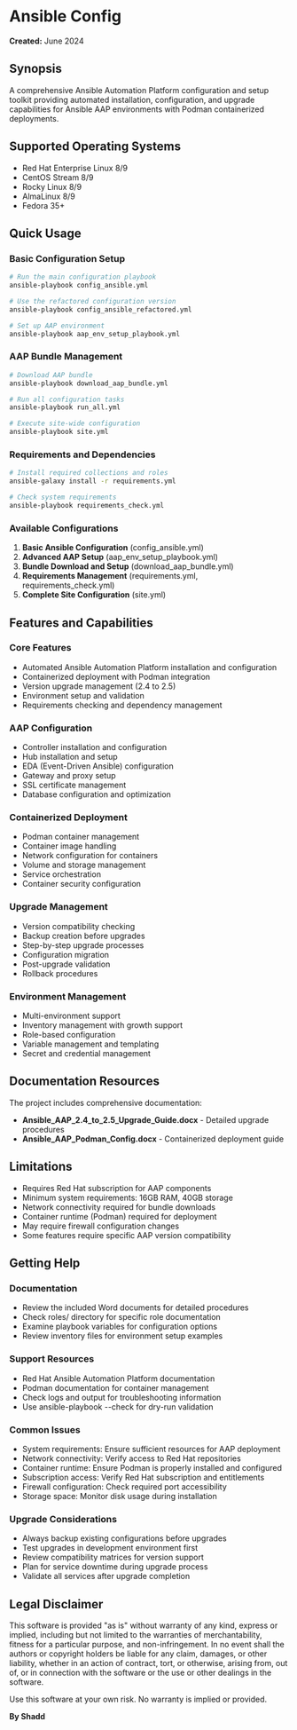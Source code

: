 # Ansible Config

**Created:** June 2024

## Synopsis

A comprehensive Ansible Automation Platform configuration and setup toolkit providing automated installation, configuration, and upgrade capabilities for Ansible AAP environments with Podman containerized deployments.

## Supported Operating Systems

- Red Hat Enterprise Linux 8/9
- CentOS Stream 8/9
- Rocky Linux 8/9
- AlmaLinux 8/9
- Fedora 35+

## Quick Usage

### Basic Configuration Setup

```bash
# Run the main configuration playbook
ansible-playbook config_ansible.yml

# Use the refactored configuration version
ansible-playbook config_ansible_refactored.yml

# Set up AAP environment
ansible-playbook aap_env_setup_playbook.yml
```

### AAP Bundle Management

```bash
# Download AAP bundle
ansible-playbook download_aap_bundle.yml

# Run all configuration tasks
ansible-playbook run_all.yml

# Execute site-wide configuration
ansible-playbook site.yml
```

### Requirements and Dependencies

```bash
# Install required collections and roles
ansible-galaxy install -r requirements.yml

# Check system requirements
ansible-playbook requirements_check.yml
```

### Available Configurations

1. **Basic Ansible Configuration** (config_ansible.yml)
2. **Advanced AAP Setup** (aap_env_setup_playbook.yml)
3. **Bundle Download and Setup** (download_aap_bundle.yml)
4. **Requirements Management** (requirements.yml, requirements_check.yml)
5. **Complete Site Configuration** (site.yml)

## Features and Capabilities

### Core Features

- Automated Ansible Automation Platform installation and configuration
- Containerized deployment with Podman integration
- Version upgrade management (2.4 to 2.5)
- Environment setup and validation
- Requirements checking and dependency management

### AAP Configuration

- Controller installation and configuration
- Hub installation and setup
- EDA (Event-Driven Ansible) configuration
- Gateway and proxy setup
- SSL certificate management
- Database configuration and optimization

### Containerized Deployment

- Podman container management
- Container image handling
- Network configuration for containers
- Volume and storage management
- Service orchestration
- Container security configuration

### Upgrade Management

- Version compatibility checking
- Backup creation before upgrades
- Step-by-step upgrade processes
- Configuration migration
- Post-upgrade validation
- Rollback procedures

### Environment Management

- Multi-environment support
- Inventory management with growth support
- Role-based configuration
- Variable management and templating
- Secret and credential management

## Documentation Resources

The project includes comprehensive documentation:

- **Ansible_AAP_2.4_to_2.5_Upgrade_Guide.docx** - Detailed upgrade procedures
- **Ansible_AAP_Podman_Config.docx** - Containerized deployment guide

## Limitations

- Requires Red Hat subscription for AAP components
- Minimum system requirements: 16GB RAM, 40GB storage
- Network connectivity required for bundle downloads
- Container runtime (Podman) required for deployment
- May require firewall configuration changes
- Some features require specific AAP version compatibility

## Getting Help

### Documentation

- Review the included Word documents for detailed procedures
- Check roles/ directory for specific role documentation
- Examine playbook variables for configuration options
- Review inventory files for environment setup examples

### Support Resources

- Red Hat Ansible Automation Platform documentation
- Podman documentation for container management
- Check logs and output for troubleshooting information
- Use ansible-playbook --check for dry-run validation

### Common Issues

- System requirements: Ensure sufficient resources for AAP deployment
- Network connectivity: Verify access to Red Hat repositories
- Container runtime: Ensure Podman is properly installed and configured
- Subscription access: Verify Red Hat subscription and entitlements
- Firewall configuration: Check required port accessibility
- Storage space: Monitor disk usage during installation

### Upgrade Considerations

- Always backup existing configurations before upgrades
- Test upgrades in development environment first
- Review compatibility matrices for version support
- Plan for service downtime during upgrade process
- Validate all services after upgrade completion

## Legal Disclaimer

This software is provided "as is" without warranty of any kind, express or implied, including but not limited to the warranties of merchantability, fitness for a particular purpose, and non-infringement. In no event shall the authors or copyright holders be liable for any claim, damages, or other liability, whether in an action of contract, tort, or otherwise, arising from, out of, or in connection with the software or the use or other dealings in the software.

Use this software at your own risk. No warranty is implied or provided.

**By Shadd**
